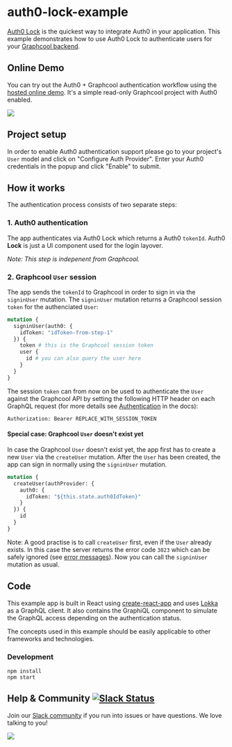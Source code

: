 # auth0-lock-example
[Auth0 Lock](https://auth0.com/docs/libraries/lock) is the quickest way to integrate Auth0 in your application. This example demonstrates how to use Auth0 Lock to authenticate users for your [Graphcool backend](https://graph.cool/).

## Online Demo

You can try out the Auth0 + Graphcool authentication workflow using the [hosted online demo](https://graphcool-auth0.netlify.com/). It's a simple read-only Graphcool project with Auth0 enabled.

![](http://i.imgur.com/TO02SWf.gif)

## Project setup

In order to enable Auth0 authentication support please go to your project's `User` model and click on "Configure Auth Provider". Enter your Auth0 credentials in the popup and click "Enable" to submit.

## How it works

The authentication process consists of two separate steps:

### 1. Auth0 authentication

The app authenticates via Auth0 Lock which returns a Auth0 `tokenId`. Auth0 **Lock** is just a UI component used for the login layover.

*Note: This step is indepenent from Graphcool.*

### 2. Graphcool `User` session

The app sends the `tokenId` to Graphcool in order to sign in via the `signinUser` mutation. The `signinUser` mutation returns a Graphcool session `token` for the authenciated `User`:

```graphql
mutation {
  signinUser(auth0: {
    idToken: "idToken-from-step-1"
  }) {
    token # this is the Graphcool session token
    user {
      id # you can also query the user here
    }
  }
}
```

The session `token` can from now on be used to authenticate the `User` against the Graphcool API by setting the following HTTP header on each GraphQL request (for more details see [Authentication](https://docs.graph.cool/reference/platform#authentication) in the docs):

```
Authorization: Bearer REPLACE_WITH_SESSION_TOKEN
```

#### Special case: Graphcool `User` doesn't exist yet

In case the Graphcool `User` doesn't exist yet, the app first has to create a new `User` via the `createUser` mutation. After the `User` has been created, the app can sign in normally using the `signinUser` mutation.

```graphql
mutation {
  createUser(authProvider: {
    auth0: {
      idToken: "${this.state.auth0IdToken}"
    }
  }) {
    id
  }
}
```

Note: A good practise is to call `createUser` first, even if the `User` already exists. In this case the server returns the error code `3023` which can be safely ignored (see [error messages](https://docs.graph.cool/reference/simple-api#api-errors)). Now you can call the `signinUser` mutation as usual.

## Code

This example app is built in React using [create-react-app](https://github.com/facebookincubator/create-react-app) and uses [Lokka](https://github.com/kadirahq/lokka) as a GraphQL client. It also contains the GraphiQL component to simulate the GraphQL access depending on the authentication status.

The concepts used in this example should be easily applicable to other frameworks and technologies.

### Development

```
npm install
npm start
```

## Help & Community [![Slack Status](https://slack.graph.cool/badge.svg)](https://slack.graph.cool)

Join our [Slack community](http://slack.graph.cool/) if you run into issues or have questions. We love talking to you!

![](http://i.imgur.com/5RHR6Ku.png)